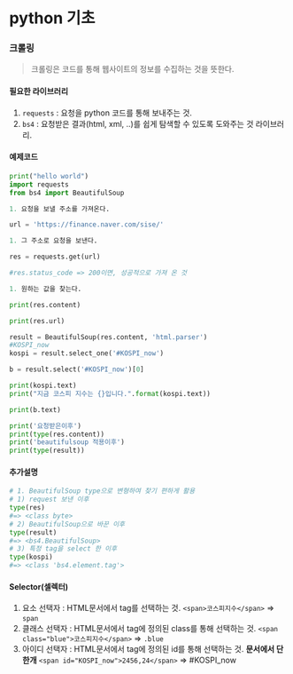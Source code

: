 # python 기초

### 크롤링

> 크롤링은 코드를 통해 웹사이트의 정보를 수집하는 것을 뜻한다.



#### 필요한 라이브러리

1. `requests` : 요청을 python 코드를 통해 보내주는 것.
2. `bs4` : 요청받은 결과(html, xml, ..)를 쉽게 탐색할 수 있도록 도와주는 것 라이브러리.



#### 예제코드

```python
print("hello world")
import requests
from bs4 import BeautifulSoup

1. 요청을 보낼 주소를 가져온다.

url = 'https://finance.naver.com/sise/'

1. 그 주소로 요청을 보낸다.

res = requests.get(url)

#res.status_code => 200이면, 성공적으로 가져 온 것

1. 원하는 값을 찾는다.

print(res.content)

print(res.url)

result = BeautifulSoup(res.content, 'html.parser')
#KOSPI_now
kospi = result.select_one('#KOSPI_now')

b = result.select('#KOSPI_now')[0]

print(kospi.text)
print("지금 코스피 지수는 {}입니다.".format(kospi.text))

print(b.text)

print('요청받은이후')
print(type(res.content))
print('beautifulsoup 적용이후')
print(type(result))

```



#### 추가설명

```python
# 1. BeautifulSoup type으로 변형하여 찾기 편하게 활용
# 1) request 보낸 이후
type(res)
#=> <class byte>
# 2) BeautifulSoup으로 바꾼 이후
type(result)
#=> <bs4.BeautifulSoup>
# 3) 특정 tag을 select 한 이후
type(kospi)
#=> <class 'bs4.element.tag'>
```



#### Selector(셀렉터)

1. 요소 선택자 : HTML문서에서 tag를 선택하는 것.
   `<span>코스피지수</span>` => `span`
2. 클래스 선택자 : HTML문서에서 tag에 정의된 class를 통해 선택하는 것.
   `<span class="blue">코스피지수</span>` => `.blue`
3.  아이디 선택자 : HTML문서에서 tag에 정의된 id를 통해 선택하는 것.  **문서에서 단 한개**
   `<span id="KOSPI_now">2456,24</span>` => #KOSPI_now